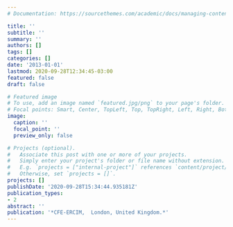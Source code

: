 ```yaml
---
# Documentation: https://sourcethemes.com/academic/docs/managing-content/

title: ''
subtitle: ''
summary: ''
authors: []
tags: []
categories: []
date: '2013-01-01'
lastmod: 2020-09-28T12:34:45-03:00
featured: false
draft: false

# Featured image
# To use, add an image named `featured.jpg/png` to your page's folder.
# Focal points: Smart, Center, TopLeft, Top, TopRight, Left, Right, BottomLeft, Bottom, BottomRight.
image:
  caption: ''
  focal_point: ''
  preview_only: false

# Projects (optional).
#   Associate this post with one or more of your projects.
#   Simply enter your project's folder or file name without extension.
#   E.g. `projects = ["internal-project"]` references `content/project/deep-learning/index.md`.
#   Otherwise, set `projects = []`.
projects: []
publishDate: '2020-09-28T15:34:44.935181Z'
publication_types:
- 2
abstract: ''
publication: '*CFE-ERCIM,  London, United Kingdom.*'
---
```

